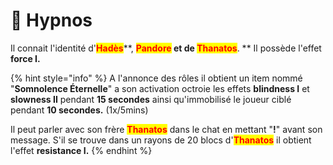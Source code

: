 # 👻 Hypnos

Il connait l'identité d'<mark style="color:red;">**Hadès**</mark>**, **<mark style="color:red;">**Pandore**</mark> et de <mark style="color:red;">**Thanatos**</mark>**.  **                                                                        Il possède l'effet **force I.**

{% hint style="info" %}
A l'annonce des rôles il obtient un item nommé "**Somnolence Éternelle**" a son activation octroie les effets **blindness I** et **slowness II** pendant **15 secondes** ainsi qu'immobilisé le joueur ciblé pendant **10 secondes.** (1x/5mins)

Il peut parler avec son frère <mark style="color:red;">**Thanatos**</mark> dans le chat en mettant "**!**" avant son message. S'il se trouve dans un rayons de 20 blocs d'<mark style="color:red;">**Thanatos**</mark> il obtient l'effet **resistance I.**
{% endhint %}
